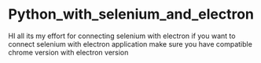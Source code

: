 # Python_with_selenium_and_electron
HI all its my effort for connecting selenium with electron if you want to connect selenium with electron application make sure you have compatible chrome version with electron version
